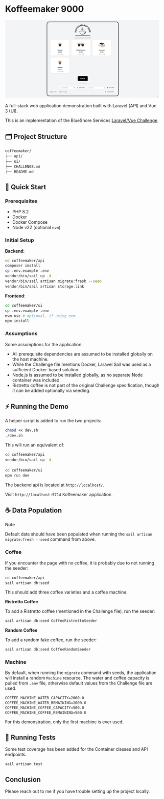 # Koffeemaker 9000

![Koffeemaker 9000](./featured.png)

A full-stack web application demonstration built with Laravel (API) and Vue 3 (UI).

This is an implementation of the BlueShore Services [Laravel/Vue Challenge](https://github.com/BlueShores-Services/laravel-vue-challenge).

## 🗂️ Project Structure

```bash
coffeemaker/
├── api/
├── ui/
├── CHALLENGE.md
├── README.md
```

## 🚀 Quick Start

### Prerequisites

- PHP 8.2
- Docker
- Docker Compose
- Node v22 (optional `nvm`)

### Initial Setup

**Backend**:

```bash
cd coffeemaker/api
composer install
cp .env.example .env
vendor/bin/sail up -d
vendor/bin/sail artisan migrate:fresh --seed
vendor/bin/sail artisan storage:link
```

**Frontend**:

```bash
cd coffeemaker/ui
cp .env.example .env
nvm use # optional, if using nvm.
npm install
```

### Assumptions

Some assumptions for the application:

- All prerequisite dependencies are assumed to be installed globally on the host machine.
- While the Challenge file mentions Docker, Laravel Sail was used as a sufficient Docker-based solution.
- Node.js is assumed to be installed globally, as no separate Node container was included.
- Ristretto coffee is not part of the original Challenge specification, though it can be added optionally via seeding.

## ⚡ Running the Demo

A helper script is added to run the two projects:

```bash
chmod +x dev.sh
./dev.sh
```

This will run an equivalent of:

```bash
cd coffeemaker/api
vendor/bin/sail up -d

cd coffeemaker/ui
npm run dev
```

The backend api is located at `http://localhost/`.

Visit `http://localhost:5714` Koffeemaker application.

## ☕  Data Population

> [!NOTE] 
> Default data should have been populated when running the `sail artisan migrate:fresh --seed` command from above.

### Coffee

If you encounter the page with no coffee, it is probably due to not running the seeder:

```bash
cd coffeemaker/api
sail artisan db:seed
```

This should add three coffee varieties and a coffee machine.

**Ristretto Coffee**

To add a Ristretto coffee (mentioned in the Challenge file), run the seeder:

```bash
sail artisan db:seed CoffeeRistrettoSeeder
```

**Random Coffee**

To add a random fake coffee, run the seeder:

```bash
sail artisan db:seed CoffeeRandomSeeder
```

### Machine

By default, when running the `migrate` command with seeds, the application will install a random `Machine` resource.
The water and coffee capacity is pulled from `.env` file, otherwise default values from the Challenge file are used.

```dotenv
COFFEE_MACHINE_WATER_CAPACITY=2000.0
COFFEE_MACHINE_WATER_REMAINING=2000.0
COFFEE_MACHINE_COFFEE_CAPACITY=500.0
COFFEE_MACHINE_COFFEE_REMAINING=500.0
```

For this demonstration, only the first machine is ever used.

## 🧪 Running Tests

Some test coverage has been added for the Container classes and API endpoints.

```bash
sail artisan test
```

## Conclusion

Please reach out to me if you have trouble setting up the project locally.